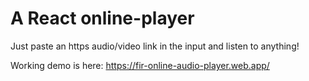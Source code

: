 # A React online-player

Just paste an https audio/video link in the input and listen to anything!

Working demo is here: https://fir-online-audio-player.web.app/
